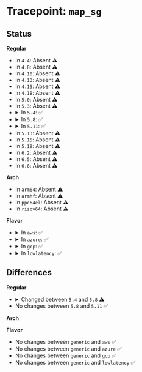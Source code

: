 # Tracepoint: <code>map_sg</code>

## Status
<b>Regular</b>
<ul>
<li>
In <code>4.4</code>: Absent ⚠️
</li>
<li>
In <code>4.8</code>: Absent ⚠️
</li>
<li>
In <code>4.10</code>: Absent ⚠️
</li>
<li>
In <code>4.13</code>: Absent ⚠️
</li>
<li>
In <code>4.15</code>: Absent ⚠️
</li>
<li>
In <code>4.18</code>: Absent ⚠️
</li>
<li>
In <code>5.0</code>: Absent ⚠️
</li>
<li>
In <code>5.3</code>: Absent ⚠️
</li>
<li>
<details>
<summary>In <code>5.4</code>: ✅</summary>

Event:

```c
struct trace_event_raw_dma_map {
    struct trace_entry ent;
    u32 __data_loc_dev_name;
    dma_addr_t dev_addr;
    phys_addr_t phys_addr;
    size_t size;
    char __data[0];
};
```
Function:

```c
void trace_event_raw_event_dma_map(void *__data, struct device *dev, dma_addr_t dev_addr, phys_addr_t phys_addr, size_t size);
```
</details>
</li>
<li>
<details>
<summary>In <code>5.8</code>: ✅</summary>

Event:

```c
struct trace_event_raw_dma_map_sg {
    struct trace_entry ent;
    u32 __data_loc_dev_name;
    dma_addr_t dev_addr;
    phys_addr_t phys_addr;
    size_t size;
    int index;
    int total;
    char __data[0];
};
```
Function:

```c
void trace_event_raw_event_dma_map_sg(void *__data, struct device *dev, int index, int total, struct scatterlist *sg);
```
</details>
</li>
<li>
<details>
<summary>In <code>5.11</code>: ✅</summary>

Event:

```c
struct trace_event_raw_dma_map_sg {
    struct trace_entry ent;
    u32 __data_loc_dev_name;
    dma_addr_t dev_addr;
    phys_addr_t phys_addr;
    size_t size;
    int index;
    int total;
    char __data[0];
};
```
Function:

```c
void trace_event_raw_event_dma_map_sg(void *__data, struct device *dev, int index, int total, struct scatterlist *sg);
```
</details>
</li>
<li>
In <code>5.13</code>: Absent ⚠️
</li>
<li>
In <code>5.15</code>: Absent ⚠️
</li>
<li>
In <code>5.19</code>: Absent ⚠️
</li>
<li>
In <code>6.2</code>: Absent ⚠️
</li>
<li>
In <code>6.5</code>: Absent ⚠️
</li>
<li>
In <code>6.8</code>: Absent ⚠️
</li>
</ul>
<b>Arch</b>
<ul>
<li>
In <code>arm64</code>: Absent ⚠️
</li>
<li>
In <code>armhf</code>: Absent ⚠️
</li>
<li>
In <code>ppc64el</code>: Absent ⚠️
</li>
<li>
In <code>riscv64</code>: Absent ⚠️
</li>
</ul>
<b>Flavor</b>
<ul>
<li>
<details>
<summary>In <code>aws</code>: ✅</summary>

Event:

```c
struct trace_event_raw_dma_map {
    struct trace_entry ent;
    u32 __data_loc_dev_name;
    dma_addr_t dev_addr;
    phys_addr_t phys_addr;
    size_t size;
    char __data[0];
};
```
Function:

```c
void trace_event_raw_event_dma_map(void *__data, struct device *dev, dma_addr_t dev_addr, phys_addr_t phys_addr, size_t size);
```
</details>
</li>
<li>
<details>
<summary>In <code>azure</code>: ✅</summary>

Event:

```c
struct trace_event_raw_dma_map {
    struct trace_entry ent;
    u32 __data_loc_dev_name;
    dma_addr_t dev_addr;
    phys_addr_t phys_addr;
    size_t size;
    char __data[0];
};
```
Function:

```c
void trace_event_raw_event_dma_map(void *__data, struct device *dev, dma_addr_t dev_addr, phys_addr_t phys_addr, size_t size);
```
</details>
</li>
<li>
<details>
<summary>In <code>gcp</code>: ✅</summary>

Event:

```c
struct trace_event_raw_dma_map {
    struct trace_entry ent;
    u32 __data_loc_dev_name;
    dma_addr_t dev_addr;
    phys_addr_t phys_addr;
    size_t size;
    char __data[0];
};
```
Function:

```c
void trace_event_raw_event_dma_map(void *__data, struct device *dev, dma_addr_t dev_addr, phys_addr_t phys_addr, size_t size);
```
</details>
</li>
<li>
<details>
<summary>In <code>lowlatency</code>: ✅</summary>

Event:

```c
struct trace_event_raw_dma_map {
    struct trace_entry ent;
    u32 __data_loc_dev_name;
    dma_addr_t dev_addr;
    phys_addr_t phys_addr;
    size_t size;
    char __data[0];
};
```
Function:

```c
void trace_event_raw_event_dma_map(void *__data, struct device *dev, dma_addr_t dev_addr, phys_addr_t phys_addr, size_t size);
```
</details>
</li>
</ul>

## Differences
<b>Regular</b>
<ul>
<li>
<details>
<summary>Changed between <code>5.4</code> and <code>5.8</code> ⚠️</summary>
<ul>
<li>
<b>Event changed. </b>
</li>
<li>
<b>Field added. </b>
<code>int index</code>
</li>
<li>
<b>Field added. </b>
<code>int total</code>
</li>
<li>
<b>Func changed. </b>
</li>
<li>
<b>Param added. </b>
<code>int index</code>
</li>
<li>
<b>Param added. </b>
<code>int total</code>
</li>
<li>
<b>Param added. </b>
<code>struct scatterlist *sg</code>
</li>
<li>
<b>Param removed. </b>
<code>dma_addr_t dev_addr</code>
</li>
<li>
<b>Param removed. </b>
<code>phys_addr_t phys_addr</code>
</li>
<li>
<b>Param removed. </b>
<code>size_t size</code>
</li>
</ul>
</details>
</li>
<li>
No changes between <code>5.8</code> and <code>5.11</code> ✅
</li>
</ul>
<b>Arch</b>
<ul>
</ul>
<b>Flavor</b>
<ul>
<li>
No changes between <code>generic</code> and <code>aws</code> ✅
</li>
<li>
No changes between <code>generic</code> and <code>azure</code> ✅
</li>
<li>
No changes between <code>generic</code> and <code>gcp</code> ✅
</li>
<li>
No changes between <code>generic</code> and <code>lowlatency</code> ✅
</li>
</ul>
